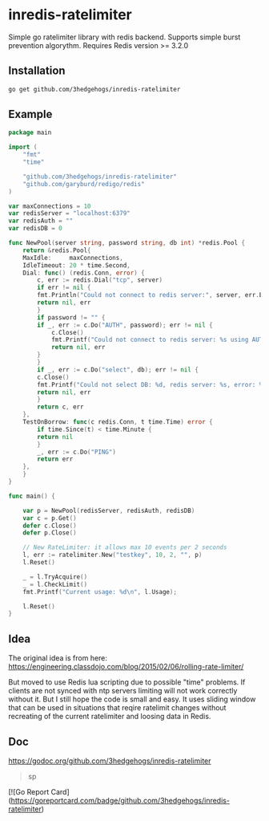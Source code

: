 
inredis-ratelimiter
===================

Simple go ratelimiter library with redis backend.
Supports simple burst prevention algorythm.
Requires Redis version >= 3.2.0

## Installation

```sh
go get github.com/3hedgehogs/inredis-ratelimiter
```

## Example

```go
package main

import (
    "fmt"
    "time"

    "github.com/3hedgehogs/inredis-ratelimiter"
    "github.com/garyburd/redigo/redis"
)

var maxConnections = 10
var redisServer = "localhost:6379"
var redisAuth = ""
var redisDB = 0

func NewPool(server string, password string, db int) *redis.Pool {
    return &redis.Pool{
	MaxIdle:     maxConnections,
	IdleTimeout: 20 * time.Second,
	Dial: func() (redis.Conn, error) {
	    c, err := redis.Dial("tcp", server)
	    if err != nil {
		fmt.Println("Could not connect to redis server:", server, err.Error())
		return nil, err
	    }
	    if password != "" {
		if _, err := c.Do("AUTH", password); err != nil {
		    c.Close()
		    fmt.Printf("Could not connect to redis server: %s using AUTH command, error: %s\n", server, err.Error())
		    return nil, err
		}
	    }
	    if _, err := c.Do("select", db); err != nil {
		c.Close()
		fmt.Printf("Could not select DB: %d, redis server: %s, error: %s\n", db, server, err.Error())
		return nil, err
	    }
	    return c, err
	},
	TestOnBorrow: func(c redis.Conn, t time.Time) error {
	    if time.Since(t) < time.Minute {
		return nil
	    }
	    _, err := c.Do("PING")
	    return err
	},
    }
}

func main() {

    var p = NewPool(redisServer, redisAuth, redisDB)
    var c = p.Get()
    defer c.Close()
    defer p.Close()

    // New RateLimiter: it allows max 10 events per 2 seconds
    l, err := ratelimiter.New("testkey", 10, 2, "", p)
    l.Reset()

    _ = l.TryAcquire()
    _ = l.CheckLimit()
    fmt.Printf("Current usage: %d\n", l.Usage);

    l.Reset()
}

```

## Idea
The original idea is from here:
https://engineering.classdojo.com/blog/2015/02/06/rolling-rate-limiter/

But moved to use Redis lua scripting due to possible "time" problems.
If clients are not synced with ntp servers limiting will not work correctly
without it. But I still hope the code is small and easy.
It uses sliding window that can be used in situations that reqire ratelimit changes without 
recreating of the current ratelimiter and loosing data in Redis.

## Doc
https://godoc.org/github.com/3hedgehogs/inredis-ratelimiter

> sp


[![Go Report Card] (https://goreportcard.com/badge/github.com/3hedgehogs/inredis-ratelimiter)
